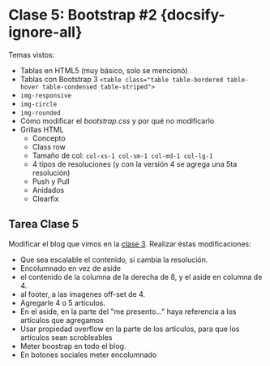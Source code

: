 # Clase 5: Bootstrap #2  {docsify-ignore-all}

Temas vistos:

* Tablas en HTML5 (muy básico, solo se mencionó)
* Tablas con Bootstrap 3
  `<table class="table table-bordered table-hover table-condensed table-striped">`
* `img-responsive`
* `img-circle`
* `img-rounded`
* Cómo modificar el _bootstrap.css_ y por qué no modificarlo
* Grillas HTML
  * Concepto
  * Class row
  * Tamaño de col: `col-xs-1 col-sm-1 col-md-1 col-lg-1`
  * 4 tipos de resoluciones (y con la versión 4 se agrega una 5ta resolución)
  * Push y Pull
  * Anidados
  * Clearfix

## Tarea Clase 5

Modificar el blog que vimos en la [clase 3](https://sidval.github.io/www/curso/c3/). Realizar éstas modificaciones:

* Que sea escalable el contenido, si cambia la resolución.
* Encolumnado en vez de aside
* el contenido de la columna de la derecha de 8, y el aside en columna de 4.
* al footer, a las imagenes off-set de 4.
* Agregarle 4 o 5 artículos.
* En el aside, en la parte del "me presento..." haya referencia a los artículos que agregamos
* Usar propiedad overflow en la parte de los artículos, para que los artículos sean scrobleables
* Meter boostrap en todo el blog.
* En botones sociales meter encolumnado